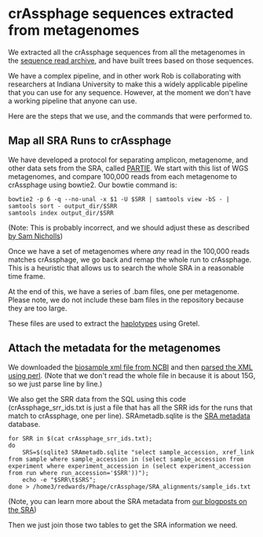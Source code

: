 # crAssphage sequences extracted from metagenomes

We extracted all the crAssphage sequences from all the metagenomes in the [sequence read archive](https://www.ncbi.nlm.nih.gov/sra/), and have built trees based on those sequences.

We have a complex pipeline, and in other work Rob is collaborating with researchers at Indiana University to make this a widely applicable pipeline that you can use for any sequence. However, at the moment we don't have a working pipeline that anyone can use. 

Here are the steps that we use, and the commands that were performed to.

## Map all SRA Runs to crAssphage

We have developed a protocol for separating amplicon, metagenome, and other data sets from the SRA, called [PARTIE](https://github.com/linsalrob/partie). We start with this list of WGS metagenomes, and compare 100,000 reads from each metagenome to crAssphage using bowtie2. Our bowtie command is:

```
bowtie2 -p 6 -q --no-unal -x $1 -U $SRR | samtools view -bS - | samtools sort - output_dir/$SRR
samtools index output_dir/$SRR
```

(Note: This is probably incorrect, and we should adjust these as described [by Sam Nicholls](https://samnicholls.net/2016/12/24/bowtie2-metagenomes/))

Once we have a set of metagenomes where _any_ read in the 100,000 reads matches crAssphage, we go back and remap the whole run to crAssphage. This is a heuristic that allows us to search the whole SRA in a reasonable time frame.

At the end of this, we have a series of .bam files, one per metagenome. Please note, we do not include these bam files in the repository because they are too large.

These files are used to extract the [haplotypes](Haplotypes/) using Gretel.


## Attach the metadata for the metagenomes

We downloaded the [biosample xml file from NCBI](ftp://ftp.ncbi.nih.gov/biosample) and then [parsed the XML using perl](../bin/parse_sra_metadata.pl). (Note that we don't read the whole file in because it is about 15G, so we just parse line by line.)

We also get the SRR data from the SQL using this code (crAssphage_srr_ids.txt is just a file that has all the SRR ids for the runs that match to crAssphage, one per line). SRAmetadb.sqlite is the [SRA metadata](https://edwards.sdsu.edu/research/sra-metadata/) database.

```
for SRR in $(cat crAssphage_srr_ids.txt);
do 
	SRS=$(sqlite3 SRAmetadb.sqlite "select sample_accession, xref_link from sample where sample_accession in (select sample_accession from experiment where experiment_accession in (select experiment_accession from run where run_accession='$SRR'))");
	echo -e "$SRR\t$SRS";
done > /home3/redwards/Phage/crAssphage/SRA_alignments/sample_ids.txt
```
(Note, you can learn more about the SRA metadata from [our blogposts on the SRA](https://edwards.sdsu.edu/SRA))

Then we just join those two tables to get the SRA information we need.





